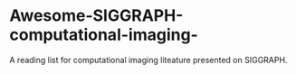 # Awesome-SIGGRAPH-computational-imaging-
A reading list for computational imaging liteature presented on SIGGRAPH.
